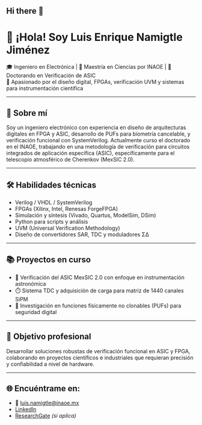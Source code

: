 ## Hi there 👋

<!--
**Nami-L/Nami-L** is a ✨ _special_ ✨ repository because its `README.md` (this file) appears on your GitHub profile.

Here are some ideas to get you started:

- 🔭 I’m currently working on ...
- 🌱 I’m currently learning ...
- 👯 I’m looking to collaborate on ...
- 🤔 I’m looking for help with ...
- 💬 Ask me about ...
- 📫 How to reach me: ...
- 😄 Pronouns: ...
- ⚡ Fun fact: ...
-->


# 👋 ¡Hola! Soy Luis Enrique Namigtle Jiménez

🎓 Ingeniero en Electrónica | 🧠 Maestría en Ciencias por INAOE | 📍 Doctorando en Verificación de ASIC  
🔬 Apasionado por el diseño digital, FPGAs, verificación UVM y sistemas para instrumentación científica  

---

## 🚀 Sobre mí

Soy un ingeniero electrónico con experiencia en diseño de arquitecturas digitales en FPGA y ASIC, desarrollo de PUFs para biometría cancelable, y verificación funcional con SystemVerilog. Actualmente curso el doctorado en el INAOE, trabajando en una metodología de verificación para circuitos integrados de aplicación específica (ASIC), específicamente para el telescopio atmosférico de Cherenkov (MexSIC 2.0).

---

## 🛠️ Habilidades técnicas

- Verilog / VHDL / SystemVerilog
- FPGAs (Xilinx, Intel, Renesas ForgeFPGA)
- Simulación y síntesis (Vivado, Quartus, ModelSim, DSim)
- Python para scripts y análisis
- UVM (Universal Verification Methodology)
- Diseño de convertidores SAR, TDC y moduladores ΣΔ

---

## 📚 Proyectos en curso

- 🧪 Verificación del ASIC MexSIC 2.0 con enfoque en instrumentación astronómica
- ⏱️ Sistema TDC y adquisición de carga para matriz de 1440 canales SiPM
- 🔐 Investigación en funciones físicamente no clonables (PUFs) para seguridad digital

---

## 🎯 Objetivo profesional

Desarrollar soluciones robustas de verificación funcional en ASIC y FPGA, colaborando en proyectos científicos e industriales que requieran precisión y confiabilidad a nivel de hardware.

---

## 🌐 Encuéntrame en:

- 📧 luis.namigtle@inaoe.mx  
- [LinkedIn](https://www.linkedin.com/in/luisenriquenamigtle)  
- [ResearchGate](https://www.researchgate.net/profile/Luis-Namigtle) *(si aplica)*  
